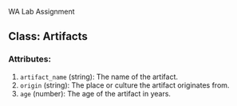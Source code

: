 WA Lab Assignment

## Class: Artifacts
### Attributes:
1. `artifact_name` (string): The name of the artifact.
2. `origin` (string): The place or culture the artifact originates from.
3. `age` (number): The age of the artifact in years.